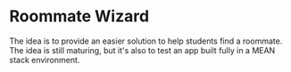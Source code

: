 # Roommate Wizard

The idea is to provide an easier solution to help students find a roommate. The idea is still maturing, but it's also to test an app built fully in a MEAN stack environment. 